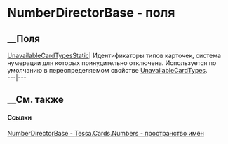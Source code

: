 # NumberDirectorBase - поля
##  __Поля
[UnavailableCardTypesStatic](F_Tessa_Cards_Numbers_NumberDirectorBase_UnavailableCardTypesStatic.htm)|
Идентификаторы типов карточек, система нумерации для которых принудительно
отключена. Используется по умолчанию в переопределяемом свойстве
[UnavailableCardTypes](P_Tessa_Cards_Numbers_NumberDirectorBase_UnavailableCardTypes.htm).  
---|---  
## __См. также
#### Ссылки
[NumberDirectorBase - ](T_Tessa_Cards_Numbers_NumberDirectorBase.htm)
[Tessa.Cards.Numbers - пространство имён](N_Tessa_Cards_Numbers.htm)
